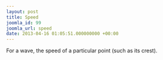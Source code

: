 ```yaml
---
layout: post
title: Speed
joomla_id: 99
joomla_url: speed
date: 2013-04-16 01:05:51.000000000 +00:00
---
```

<p>For a wave, the speed of a particular point (such as its crest).</p>
